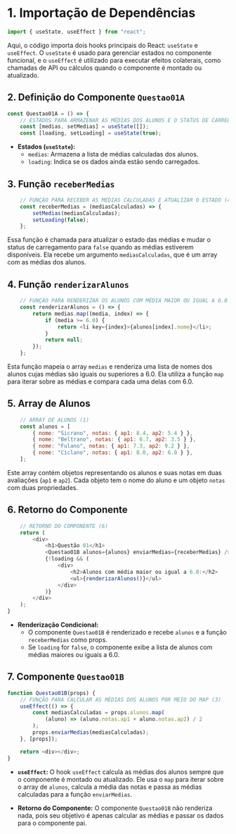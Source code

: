 # 1. Importação de Dependências

```javascript
import { useState, useEffect } from "react";
```

Aqui, o código importa dois hooks principais do React: `useState` e `useEffect`. O `useState` é usado para gerenciar estados no componente funcional, e o `useEffect` é utilizado para executar efeitos colaterais, como chamadas de API ou cálculos quando o componente é montado ou atualizado.

## 2. Definição do Componente `Questao01A`

```javascript
const Questao01A = () => {
    // ESTADOS PARA ARMAZENAR AS MÉDIAS DOS ALUNOS E O STATUS DE CARREGAMENTO (2)
    const [medias, setMedias] = useState([]);
    const [loading, setLoading] = useState(true);
```

- **Estados (`useState`):**
  - `medias`: Armazena a lista de médias calculadas dos alunos.
  - `loading`: Indica se os dados ainda estão sendo carregados.

## 3. Função `receberMedias`

```javascript
    // FUNÇÃO PARA RECEBER AS MÉDIAS CALCULADAS E ATUALIZAR O ESTADO (4)
    const receberMedias = (mediasCalculadas) => {
        setMedias(mediasCalculadas);
        setLoading(false);
    };
```

Essa função é chamada para atualizar o estado das médias e mudar o status de carregamento para `false` quando as médias estiverem disponíveis. Ela recebe um argumento `mediasCalculadas`, que é um array com as médias dos alunos.

## 4. Função `renderizarAlunos`

```javascript
    // FUNÇÃO PARA RENDERIZAR OS ALUNOS COM MÉDIA MAIOR OU IGUAL A 6.0 (5)
    const renderizarAlunos = () => {
        return medias.map((media, index) => {
            if (media >= 6.0) {
                return <li key={index}>{alunos[index].nome}</li>;
            }
            return null;
        });
    };
```

Esta função mapeia o array `medias` e renderiza uma lista de nomes dos alunos cujas médias são iguais ou superiores a 6.0. Ela utiliza a função `map` para iterar sobre as médias e compara cada uma delas com 6.0.

## 5. Array de Alunos

```javascript
    // ARRAY DE ALUNOS (1)
    const alunos = [
        { nome: "Sicrano", notas: { ap1: 8.4, ap2: 5.4 } },
        { nome: "Beltrano", notas: { ap1: 6.7, ap2: 3.5 } },
        { nome: "Fulano", notas: { ap1: 7.3, ap2: 9.2 } },
        { nome: "Ciclano", notas: { ap1: 8.0, ap2: 6.0 } },
    ];
```

Este array contém objetos representando os alunos e suas notas em duas avaliações (`ap1` e `ap2`). Cada objeto tem o nome do aluno e um objeto `notas` com duas propriedades.

## 6. Retorno do Componente

```javascript
    // RETORNO DO COMPONENTE (6)
    return (
        <div>
            <h1>Questão 01</h1>
            <Questao01B alunos={alunos} enviarMedias={receberMedias} />
            {!loading && (
                <div>
                    <h2>Alunos com média maior ou igual a 6.0:</h2>
                    <ul>{renderizarAlunos()}</ul>
                </div>
            )}
        </div>
    );
}
```

- **Renderização Condicional:**
  - O componente `Questao01B` é renderizado e recebe `alunos` e a função `receberMedias` como props.
  - Se `loading` for `false`, o componente exibe a lista de alunos com médias maiores ou iguais a 6.0.

## 7. Componente `Questao01B`

```javascript
function Questao01B(props) {
    // FUNÇÃO PARA CALCULAR AS MÉDIAS DOS ALUNOS POR MEIO DO MAP (3)
    useEffect(() => {
        const mediasCalculadas = props.alunos.map(
            (aluno) => (aluno.notas.ap1 + aluno.notas.ap2) / 2
        );
        props.enviarMedias(mediasCalculadas);
    }, [props]);

    return <div></div>;
}
```

- **`useEffect`:** O hook `useEffect` calcula as médias dos alunos sempre que o componente é montado ou atualizado. Ele usa o `map` para iterar sobre o array de `alunos`, calcula a média das notas e passa as médias calculadas para a função `enviarMedias`.

- **Retorno do Componente:** O componente `Questao01B` não renderiza nada, pois seu objetivo é apenas calcular as médias e passar os dados para o componente pai.

